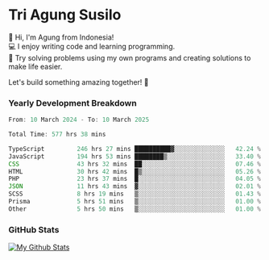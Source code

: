 # Tri Agung Susilo

👋 Hi, I'm Agung from Indonesia!<br>
💻 I enjoy writing code and learning programming.<br>
🧠 Try solving problems using my own programs and creating solutions to make life easier.

Let's build something amazing together! 🚀

### Yearly Development Breakdown

<!--START_SECTION:waka-->

```TypeScript JavaScript PHP
From: 10 March 2024 - To: 10 March 2025

Total Time: 577 hrs 38 mins

TypeScript         246 hrs 27 mins ██████████▓░░░░░░░░░░░░░░   42.24 %
JavaScript         194 hrs 53 mins ████████▒░░░░░░░░░░░░░░░░   33.40 %
CSS                43 hrs 32 mins  ██░░░░░░░░░░░░░░░░░░░░░░░   07.46 %
HTML               30 hrs 42 mins  █▒░░░░░░░░░░░░░░░░░░░░░░░   05.26 %
PHP                23 hrs 37 mins  █░░░░░░░░░░░░░░░░░░░░░░░░   04.05 %
JSON               11 hrs 43 mins  ▓░░░░░░░░░░░░░░░░░░░░░░░░   02.01 %
SCSS               8 hrs 19 mins   ▒░░░░░░░░░░░░░░░░░░░░░░░░   01.43 %
Prisma             5 hrs 51 mins   ▒░░░░░░░░░░░░░░░░░░░░░░░░   01.00 %
Other              5 hrs 50 mins   ▒░░░░░░░░░░░░░░░░░░░░░░░░   01.00 %
```

<!--END_SECTION:waka-->

### GitHub Stats

[![My Github Stats](https://github-readme-stats.vercel.app/api?username=triagung128&show_icons=true&hide=contribs,issues&count_private=true&theme=tokyonight)](https://github.com/triagung128)

<!-- [![Top Langs](https://github-readme-stats.vercel.app/api/top-langs/?username=triagung128&layout=compact)](https://github.com/triagung128) -->
